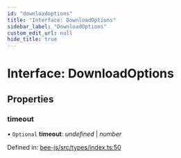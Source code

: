 ```yaml
---
id: "downloadoptions"
title: "Interface: DownloadOptions"
sidebar_label: "DownloadOptions"
custom_edit_url: null
hide_title: true
---
```


# Interface: DownloadOptions

## Properties

### timeout

• `Optional` **timeout**: *undefined* \| *number*

Defined in: [bee-js/src/types/index.ts:50](https://github.com/ethersphere/bee-js/blob/0ac3a7d/src/types/index.ts#L50)
